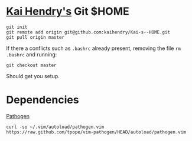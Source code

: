 # [Kai Hendry's](http://hendry.iki.fi) Git $HOME

	git init
	git remote add origin git@github.com:kaihendry/Kai-s--HOME.git
	git pull origin master

If there a conflicts such as `.bashrc` already present, removing the file `rm
.bashrc` and running:

	git checkout master

Should get you setup.


# Dependencies

[Pathogen](https://github.com/tpope/vim-pathogen)

	curl -so ~/.vim/autoload/pathogen.vim https://raw.github.com/tpope/vim-pathogen/HEAD/autoload/pathogen.vim
